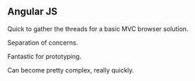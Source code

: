 ## Angular JS

Quick to gather the threads for a basic MVC browser solution. <!-- .element: class="fragment" -->

Separation of concerns. <!-- .element: class="fragment" -->

Fantastic for prototyping. <!-- .element: class="fragment" -->

Can become pretty complex, really quickly. <!-- .element: class="fragment" -->

